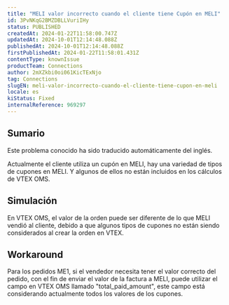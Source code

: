 ```yaml
---
title: "MELI valor incorrecto cuando el cliente tiene Cupón en MELI"
id: 3PvNKqG2BMZDBLLVuriIHy
status: PUBLISHED
createdAt: 2024-01-22T11:58:00.747Z
updatedAt: 2024-10-01T12:14:48.088Z
publishedAt: 2024-10-01T12:14:48.088Z
firstPublishedAt: 2024-01-22T11:58:01.431Z
contentType: knownIssue
productTeam: Connections
author: 2mXZkbi0oi061KicTExNjo
tag: Connections
slugEN: meli-valor-incorrecto-cuando-el-cliente-tiene-cupon-en-meli
locale: es
kiStatus: Fixed
internalReference: 969297
---
```


## Sumario

<div class="alert alert-info">
  <p>Este problema conocido ha sido traducido automáticamente del inglés.</p>
</div>



Actualmente el cliente utiliza un cupón en MELI, hay una variedad de tipos de cupones en MELI. Y algunos de ellos no están incluidos en los cálculos de VTEX OMS.


##

## Simulación



En VTEX OMS, el valor de la orden puede ser diferente de lo que MELI vendió al cliente, debido a que algunos tipos de cupones no están siendo considerados al crear la orden en VTEX.



## Workaround



Para los pedidos ME1, si el vendedor necesita tener el valor correcto del pedido, con el fin de enviar el valor de la factura a MELI, puede utilizar el campo en VTEX OMS llamado "total_paid_amount", este campo está considerando actualmente todos los valores de los cupones.





